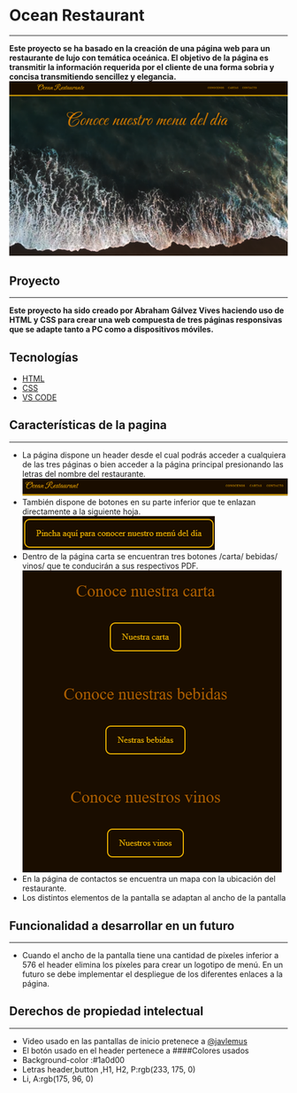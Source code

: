 # Ocean Restaurant
***
__Este proyecto se ha basado en la creación de una página web para un restaurante de lujo con temática oceánica. El objetivo de la página es transmitir la información requerida por el cliente de una forma sobria y concisa transmitiendo sencillez y elegancia.__
![Foto de la pantalla principal](./img/Captura.png)
## Proyecto
***
__Este proyecto ha sido creado por Abraham Gálvez Vives haciendo uso de HTML y CSS para crear una web compuesta de tres páginas responsivas que se adapte tanto a PC como a dispositivos móviles.__
## Tecnologías
* [HTML](https://es.wikipedia.org/wiki/HTML)
* [CSS](https://es.wikipedia.org/wiki/CSS)
* [VS CODE](https://es.wikipedia.org/wiki/Visual_Studio_Code)
## Características de la pagina
***

* La página dispone un header desde el cual podrás acceder a cualquiera de las tres páginas o bien acceder a la página principal presionando las letras del nombre del restaurante.
![](./img/header.png)
* También dispone de botones en su parte inferior que te enlazan directamente a la siguiente hoja.
![](./img/boton.png)
* Dentro de la página carta se encuentran tres botones /carta/ bebidas/ vinos/ que te conducirán a sus respectivos PDF.
![](./img/botones.png)
* En la página de contactos se encuentra un mapa con la ubicación del restaurante.
* Los distintos elementos de la pantalla se adaptan al ancho de la pantalla
## Funcionalidad a desarrollar en un futuro
***
* Cuando el ancho de la pantalla tiene una cantidad de píxeles inferior a 576 el header elimina los píxeles para crear un logotipo de menú. En un futuro se debe implementar el despliegue de los diferentes enlaces a la página. 
## Derechos de propiedad intelectual
***
* Video usado en las pantallas de inicio pretenece a [@javlemus](https://pixabay.com/es/videos/mar-oceano-onda-playa-azul-24216/)
* El botón usado en el header pertenece a[](https://iconos8.es/icons/set/menu)
####Colores usados
* Background-color :#1a0d00
* Letras header,button ,H1, H2, P:rgb(233, 175, 0)
* Li, A:rgb(175, 96, 0)


 
